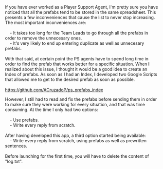If you have ever worked as a Player Support Agent, I'm pretty sure you have noticed that all the prefabs tend to be stored in the same spreadsheet. This presents a few inconveniences that cause the list to never stop increasing. The most important inconveniences are:<br /><br />
&nbsp;&nbsp;&nbsp;&nbsp;- It takes too long for the Team Leads to go through all the prefabs in order to remove the unnecesary ones.<br />
&nbsp;&nbsp;&nbsp;&nbsp;- It's very likely to end up entering duplicate as well as unnecesary prefabs.<br /><br />
With that said, at certain point the PS agents have to spend long time in order to find the prefab that works better for a specific situation. When I realized about this issue, I thought it would be a good idea to create an Index of prefabs. As soon as I had an Index, I developed two Google Scripts that allowed me to get to the desired prefab as soon as possible.<br /><br />
https://github.com/ACruzadoP/ps_prefabs_index

However, I still had to read and fix the prefabs before sending them in order to make sure they were working for every situation, and that was time consuming. At the time I only had two options:<br /><br />
&nbsp;&nbsp;&nbsp;&nbsp;- Use prefabs.<br />
&nbsp;&nbsp;&nbsp;&nbsp;- Write every reply from scratch.<br /><br />
After having developed this app, a third option started being available:<br />
&nbsp;&nbsp;&nbsp;&nbsp;- Write every reply from scratch, using prefabs as well as prewritten sentences.<br /><br />
Before launching for the first time, you will have to delete the content of "log.txt". 
